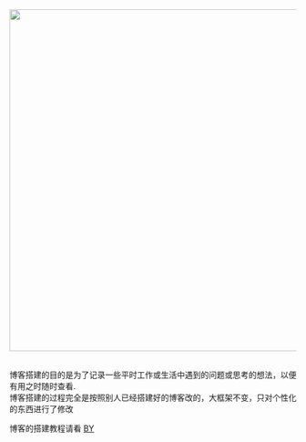 
<div align="center"> <img src="http://276622709.github.io/img/homepage_exhibition.png" width="600"/> </div><br>

博客搭建的目的是为了记录一些平时工作或生活中遇到的问题或思考的想法，以便有用之时随时查看.  
博客搭建的过程完全是按照别人已经搭建好的博客改的，大框架不变，只对个性化的东西进行了修改  

博客的搭建教程请看 [BY](https://github.com/qiubaiying/qiubaiying.github.io)  







